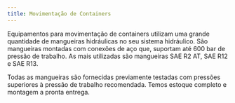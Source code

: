 ```yaml
---
title: Movimentação de Containers
---
```


Equipamentos para movimentação de containers utilizam uma grande quantidade de mangueiras hidráulicas no seu sistema hidráulico. São mangueiras montadas com conexões de aço que, suportam até 600 bar de pressão de trabalho. As mais utilizadas são mangueiras SAE R2 AT, SAE R12 e SAE R13. 

Todas as mangueiras são fornecidas previamente testadas com pressões superiores à pressão de trabalho recomendada. Temos estoque completo e montagem a pronta entrega.

